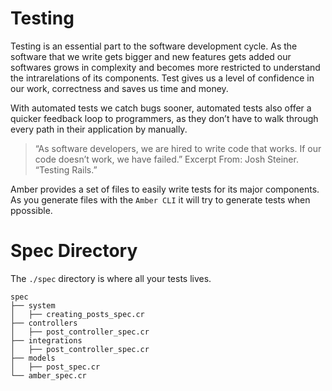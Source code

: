 # Testing

Testing is an essential part to the software development cycle. As the software that we write gets bigger 
and new features gets added our softwares grows in complexity and becomes more restricted to understand the intrarelations 
of its components. Test gives us a level of confidence in our work, correctness and saves us time and money.

With automated tests we catch bugs sooner, automated tests also offer a quicker feedback loop to programmers, as they 
don’t have to walk through every path in their application by manually.

> “As software developers, we are hired to write code that works. If our code doesn’t work, we have failed.”
> Excerpt From: Josh Steiner. “Testing Rails.” 

Amber provides a set of files to easily write tests for its major components. As you generate files with the `Amber CLI` 
it will try to generate tests when ppossible.

# Spec Directory

The `./spec` directory is where all your tests lives. 

```shell
spec
├── system
│   ├── creating_posts_spec.cr
├── controllers
│   ├── post_controller_spec.cr
├── integrations
│   ├── post_controller_spec.cr
├── models
│   ├── post_spec.cr
└── amber_spec.cr
```

